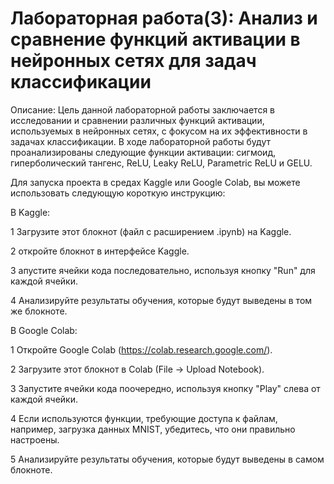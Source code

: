 # Лабораторная работа(3): Анализ и сравнение функций активации в нейронных сетях для задач классификации

Описание:
Цель данной лабораторной работы заключается в исследовании и сравнении различных функций активации, используемых в нейронных сетях, с фокусом на их эффективности в задачах классификации. В ходе лабораторной работы будут проанализированы следующие функции активации: сигмоид, гиперболический тангенс, ReLU, Leaky ReLU, Parametric ReLU и GELU.

Для запуска проекта в средах Kaggle или Google Colab, вы можете использовать следующую короткую инструкцию:


В Kaggle:

1 Загрузите этот блокнот (файл с расширением .ipynb) на Kaggle.

2 откройте блокнот в интерфейсе Kaggle.

3 апустите ячейки кода последовательно, используя кнопку "Run" для каждой ячейки.

4 Анализируйте результаты обучения, которые будут выведены в том же блокноте.

В Google Colab:

1 Откройте Google Colab (https://colab.research.google.com/).

2 Загрузите этот блокнот в Colab (File -> Upload Notebook).

3 Запустите ячейки кода поочередно, используя кнопку "Play" слева от каждой ячейки.

4 Если используются функции, требующие доступа к файлам, например, загрузка данных MNIST, убедитесь, что они правильно настроены.

5 Анализируйте результаты обучения, которые будут выведены в самом блокноте.


